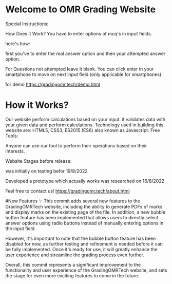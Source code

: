# Welcome to OMR Grading Website

Special Instructions:

How Does it Work?
You have to enter options of mcq's in input fields.

here's how:

first you've to enter the real answer option and then your attempted answer option.

For Questions not attempted leave it blank.
You can click enter in your smartphone to move on next input field (only applicable for smartphones)

for demo https://gradingomr.tech/demo.html

# How it Works? 
Our website perform calculations based on your input. it validates data with your given data and perform calculations. 
Technology used in building this website are: HTML5, CSS3, ES2015 (ES6) also known as Javascript.
Free Tools:

Anyone can use our tool to perform their operations based on their interests.

Website Stages before release:

was initially on testing befor 19/8/2022

Developed a prototype which actually works was researched on 16/8/2022

Feel free to contact us! https://gradingomr.tech/about.html

#New Features ✨
This commit adds several new features to the GradingOMRTech website, including the ability to generate PDFs of marks and display marks on the existing page of the file. In addition, a new bubble button feature has been implemented that allows users to directly select answer options using radio buttons instead of manually entering options in the input field.

However, it's important to note that the bubble button feature has been disabled for now, as further testing and refinement is needed before it can be fully implemented. Once it's ready for use, it will greatly enhance the user experience and streamline the grading process even further.

Overall, this commit represents a significant improvement to the functionality and user experience of the GradingOMRTech website, and sets the stage for even more exciting features to come in the future.
